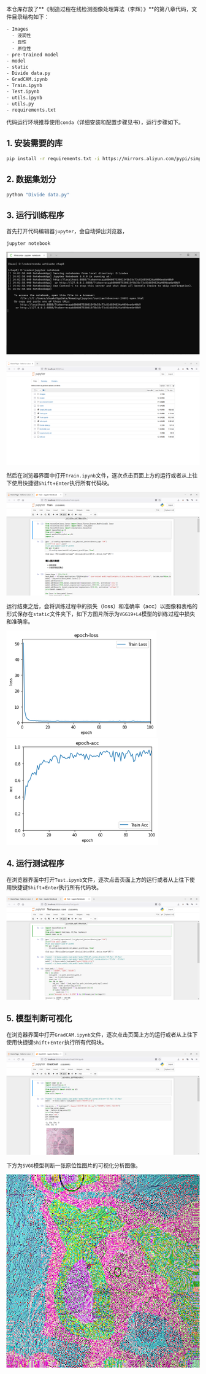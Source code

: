 本仓库存放了**《制造过程在线检测图像处理算法（李辉）》**的第八章代码，文件目录结构如下：

```
- Images
  - 浸润性
  - 良性
  - 原位性
- pre-trained model
- model
- static
- Divide data.py
- GradCAM.ipynb
- Train.ipynb
- Test.ipynb
- utils.ipynb
- utils.py
- requirements.txt
```

代码运行环境推荐使用`conda`（详细安装和配置步骤见书），运行步骤如下。

## 1. 安装需要的库

```bash
pip install -r requirements.txt -i https://mirrors.aliyun.com/pypi/simple
```

## 2. 数据集划分

```bash
python "Divide data.py"
```

## 3. 运行训练程序

首先打开代码编辑器`jupyter`，会自动弹出浏览器，

```bash
jupyter notebook
```

![terminal-show](static/terminal-show.png)

![jupyter界面](static/jupyter界面.png)

然后在浏览器界面中打开`Train.ipynb`文件，逐次点击页面上方的运行或者从上往下使用快捷键`Shift`+`Enter`执行所有代码块。

![Train](static/Train.png)

运行结束之后，会将训练过程中的损失（loss）和准确率（acc）以图像和表格的形式保存在`static`文件夹下，如下方图片所示为`VGG19+L4`模型的训练过程中损失和准确率。

![VGG19L4-LOSS](static/vgg19-L4-loss.png)![VGG19L4-ACC](static/vgg19-L4-acc.png)

## 4. 运行测试程序

在浏览器界面中打开`Test.ipynb`文件，逐次点击页面上方的运行或者从上往下使用快捷键`Shift`+`Enter`执行所有代码块。

![Test](static/Test.png)

## 5. 模型判断可视化

在浏览器界面中打开`GradCAM.ipynb`文件，逐次点击页面上方的运行或者从上往下使用快捷键`Shift`+`Enter`执行所有代码块。

![GradCAM](static/GradCAM.png)

下方为`SVGG`模型判断一张原位性图片的可视化分析图像。

![svgg-visu-explain](static/In-suit-SVGG-superimposed.png)